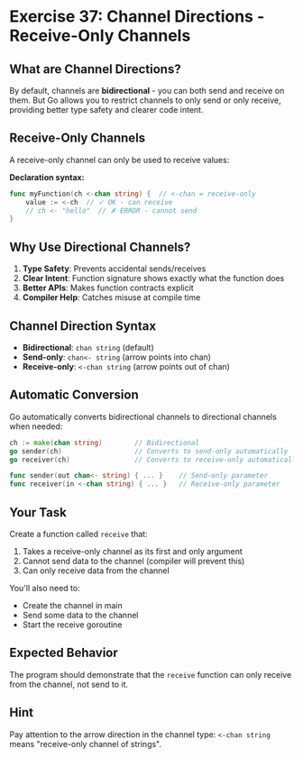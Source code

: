 # Exercise 37: Channel Directions - Receive-Only Channels

## What are Channel Directions?

By default, channels are **bidirectional** - you can both send and receive on them. But Go allows you to restrict channels to only send or only receive, providing better type safety and clearer code intent.

## Receive-Only Channels

A receive-only channel can only be used to receive values:

**Declaration syntax:**
```go
func myFunction(ch <-chan string) {  // <-chan = receive-only
    value := <-ch  // ✓ OK - can receive
    // ch <- "hello"  // ✗ ERROR - cannot send
}
```

## Why Use Directional Channels?

1. **Type Safety**: Prevents accidental sends/receives
2. **Clear Intent**: Function signature shows exactly what the function does
3. **Better APIs**: Makes function contracts explicit
4. **Compiler Help**: Catches misuse at compile time

## Channel Direction Syntax

- **Bidirectional**: `chan string` (default)
- **Send-only**: `chan<- string` (arrow points into chan)
- **Receive-only**: `<-chan string` (arrow points out of chan)

## Automatic Conversion

Go automatically converts bidirectional channels to directional channels when needed:

```go
ch := make(chan string)        // Bidirectional
go sender(ch)                  // Converts to send-only automatically
go receiver(ch)                // Converts to receive-only automatically

func sender(out chan<- string) { ... }    // Send-only parameter
func receiver(in <-chan string) { ... }   // Receive-only parameter
```

## Your Task

Create a function called `receive` that:
1. Takes a receive-only channel as its first and only argument
2. Cannot send data to the channel (compiler will prevent this)
3. Can only receive data from the channel

You'll also need to:
- Create the channel in main
- Send some data to the channel
- Start the receive goroutine

## Expected Behavior

The program should demonstrate that the `receive` function can only receive from the channel, not send to it.

## Hint

Pay attention to the arrow direction in the channel type: `<-chan string` means "receive-only channel of strings".